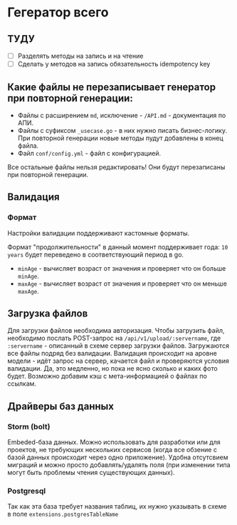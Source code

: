 # Гегератор всего

## ТУДУ

- [ ] Разделять методы на запись и на чтение
- [ ] Сделать у методов на запись обязательность idempotency key

## Какие файлы не перезаписывает генератор при повторной генерации:

- Файлы с расширением `md`, исключение - `/API.md` - документация по АПИ.
- Файлы с суфиксом `_usecase.go` - в них нужно писать бизнес-логику. При повторной генерации новые методы пудут добавлены в конец файла.
- Файл `conf/config.yml` - файл с конфигурацией.

Все остальные файлы нельзя редактировать! Они будут перезаписаны при повторной генерации.

## Валидация

### Формат

Настройки валидации поддерживают кастомные форматы.

Формат "продолжительности" в данный момент поддерживает года: `10 years` будет переведено в соответствующий период в go.

- `minAge` - вычисляет возраст от значения и проверяет что он больше `minAge`.
- `maxAge` - вычисляет возраст от значения и проверяет что он меньше `maxAge`.

## Загрузка файлов

Для загрузки файлов необходима авторизация. Чтобы загрузить файл, необходимо послать POST-запрос на `/api/v1/upload/:servername`, где `:servername` - описанный в схеме сервер загрузки файлов. Загружаются все файлы подряд без валидации. Валидация происходит на аровне модели - идёт запрос на сервер, качается файл и проверяются условия валидации. Да, это медленно, но пока не ясно сколько и каких фото будет. Возможно добавим кэш с мета-информацией о файлах по ссылкам.

## Драйверы баз данных

### Storm (bolt)

Embeded-база данных. Можно использовать для разработки или для проектов, не требующих нескольких сервисов (когда все обзение с базой данных происходит через одно приложение). Удобна отсутсвием миграций и можно просто добавлять/удалять поля (при изменении типа могут быть проблемы чтения существующих данных).

### Postgresql

Так как эта база требует названия таблиц, их нужно указывать в схеме в поле `extensions.postgresTableName`
